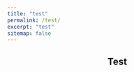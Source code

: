 ```yaml
---
title: "test"
permalink: /test/
excerpt: "test"
sitemap: false
---
```



[comment]: Title
<h2 align="center"> Test </h2>
<p>&nbsp;</p>

